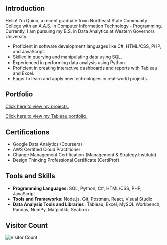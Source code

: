 ## Introduction

Hello! I'm Quinn, a recent graduate from Northeast State Community College with an A.A.S. in Computer Information Technology - Programming. Currently, I am pursuing my B.S. in Data Analytics at Western Governors University.

- Proficient in software development languages like C#, HTML/CSS, PHP, and JavaScript.
- Skilled in querying and manipulating data using SQL.
- Experienced in performing data analysis using Python.
- Proficient in creating interactive dashboards and reports with Tableau and Excel.
- Eager to learn and apply new technologies in real-world projects.


## Portfolio

[Click here to view my projects.](https://github.com/qetate/ProjectGuide/blob/main/README.md)

[Click here to view my Tableau portfolio.](https://public.tableau.com/app/profile/quinn.tate/vizzes)


## Certifications

- Google Data Analytics (Coursera)
- AWS Certified Cloud Practitioner
- Change Management Certification (Management & Strategy Institute)
- Design Thinking Professional Certificate (CertiProf)


## Tools and Skills

- **Programming Languages:** SQL, Python, C#, HTML/CSS, PHP, JavaScript
- **Tools and Frameworks:** Node.js, Git, Postman, React, Visual Studio
- **Data Analysis Tools and Libraries:** Tableau, Excel, MySQL Workbench, Pandas, NumPy, Matplotlib, Seaborn


## Visitor Count
![Visitor Count](https://profile-counter.glitch.me/qetate/count.svg)
